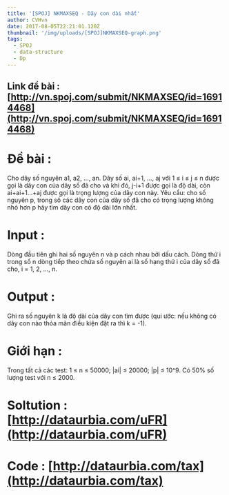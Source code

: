 ```yaml
---
title: '[SPOJ] NKMAXSEQ - Dãy con dài nhất'
author: CVHvn
date: 2017-08-05T22:21:01.120Z
thumbnail: '/img/uploads/[SPOJ]NKMAXSEQ-graph.png'
tags:
  - SPOJ
  - data-structure
  - Dp
---
```

## Link đề bài : [http://vn.spoj.com/submit/NKMAXSEQ/id=16914468](http://vn.spoj.com/submit/NKMAXSEQ/id=16914468)

# Đề bài :
Cho dãy số nguyên a1, a2, …, an.
Dãy số ai, ai+1, …, aj với 1 ≤ i ≤ j ≤ n được gọi là dãy con của dãy số đã cho và khi đó, j-i+1 được gọi là độ dài, còn ai+ai+1...+aj được gọi là trọng lượng của dãy con này.
Yêu cầu: cho số nguyên p, trong số các dãy con của dãy số đã cho có trọng lượng không nhỏ hơn p hãy tìm dãy con có độ dài lớn nhất.

# Input :
Dòng đầu tiên ghi hai số nguyên n và p cách nhau bởi dấu cách.
Dòng thứ i trong số n dòng tiếp theo chứa số nguyên ai là số hạng thứ i của dãy số đã cho, i = 1, 2, …, n.

# Output : 
Ghi ra số nguyên k là độ dài của dãy con tìm được (qui ước: nếu không có dãy con nào thỏa mãn điều kiện đặt ra thì k = -1).

# Giới hạn :
Trong tất cả các test: 1 ≤ n ≤ 50000; |ai| ≤ 20000; |p| ≤ 10^9. Có 50% số lượng test với n ≤ 2000.

# Soltution : [http://dataurbia.com/uFR](http://dataurbia.com/uFR)
# Code : [http://dataurbia.com/tax](http://dataurbia.com/tax)
